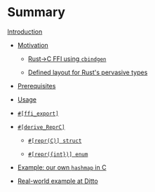 # Summary

[Introduction](introduction/_.md)

  - [Motivation](motivation/_.md)

    - [Rust→C FFI using `cbindgen`](motivation/cbindgen.md)

    - [Defined layout for Rust's pervasive types](motivation/repr-c-forall.md)

  - [Prerequisites](prerequisites.md)

  - [Usage](usage/_.md)

  - [`#[ffi_export]`](ffi-export/_.md)

  - [`#[derive_ReprC]`](derive-reprc/_.md)

      - [`#[repr(C)] struct`](derive-reprc/repr-c-struct.md)

      - [`#[repr({int})] enum`](derive-reprc/repr-int-enum.md)

  - [Example: our own `hashmap` in C](hashmap-example/_.md)

  - [Real-world example at Ditto](ditto/_.md)
